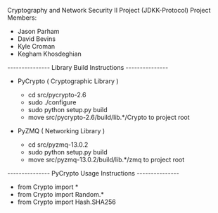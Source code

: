 Cryptography and Network Security II Project (JDKK-Protocol)
Project Members:
* Jason Parham
* David Bevins
* Kyle Croman
* Kegham Khosdeghian


--------------- Library Build Instructions ---------------

* PyCrypto ( Cryptographic Library )
   - cd src/pycrypto-2.6
   - sudo ./configure
   - sudo python setup.py build
   - move src/pycrypto-2.6/build/lib.*/Crypto to project root


* PyZMQ ( Networking Library )
   - cd src/pyzmq-13.0.2
   - sudo python setup.py build
   - move src/pyzmq-13.0.2/build/lib.*/zmq to project root


--------------- PyCrypto Usage Instructions ---------------
   - from Crypto import *
   - from Crypto import Random.*
   - from Crypto import Hash.SHA256
